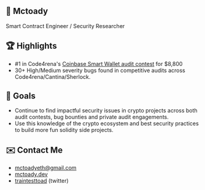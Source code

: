 ## 🐸 Mctoady
Smart Contract Engineer / Security Researcher

## 🏆 Highlights
- #1 in Code4rena's [Coinbase Smart Wallet audit contest](https://code4rena.com/audits/2024-03-smart-wallet#top) for $8,800
- 30+ High/Medium severity bugs found in competitive audits across Code4rena/Cantina/Sherlock.

## 🎯 Goals
- Continue to find impactful security issues in crypto projects across both audit contests, bug bounties and private audit engagements.
- Use this knowledge of the crypto ecosystem and best security practices to build more fun solidity side projects.

## ✉️ Contact Me
- mctoadyeth@gmail.com
- [mctoady.dev](https://www.mctoady.dev)
- [traintesttoad](https://www.twitter.com/traintesttoad) (twitter)


<!--
**McCoady/McCoady** is a ✨ _special_ ✨ repository because its `README.md` (this file) appears on your GitHub profile.

Here are some ideas to get you started:

- 🔭 I’m currently working on ...
- 🌱 I’m currently learning ...
- 👯 I’m looking to collaborate on ...
- 🤔 I’m looking for help with ...
- 💬 Ask me about ...
- 📫 How to reach me: ...
- 😄 Pronouns: ...
- ⚡ Fun fact: ...
-->
